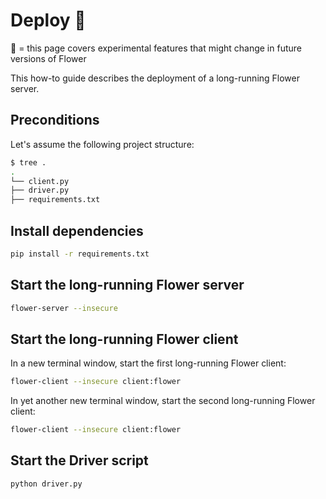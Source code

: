 # Deploy 🧪

🧪 = this page covers experimental features that might change in future versions of Flower

This how-to guide describes the deployment of a long-running Flower server.

## Preconditions

Let's assume the following project structure:

```bash
$ tree .
.
└── client.py
├── driver.py
├── requirements.txt
```

## Install dependencies

```bash
pip install -r requirements.txt
```

## Start the long-running Flower server

```bash
flower-server --insecure
```

## Start the long-running Flower client

In a new terminal window, start the first long-running Flower client:

```bash
flower-client --insecure client:flower
```

In yet another new terminal window, start the second long-running Flower client:

```bash
flower-client --insecure client:flower
```

## Start the Driver script

```bash
python driver.py
```

